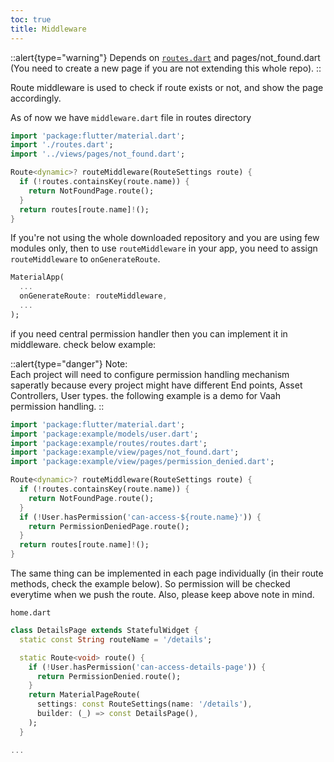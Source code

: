 ```yaml
---
toc: true
title: Middleware
---
```


::alert{type="warning"}
Depends on [`routes.dart`](2.routes) and pages/not_found.dart (You need to create a new page if you are not extending this whole repo).
::

Route middleware is used to check if route exists or not, and show the page accordingly.

As of now we have `middleware.dart` file in routes directory
```dart
import 'package:flutter/material.dart';
import './routes.dart';
import '../views/pages/not_found.dart';

Route<dynamic>? routeMiddleware(RouteSettings route) {
  if (!routes.containsKey(route.name)) {
    return NotFoundPage.route();
  }
  return routes[route.name]!();
}
```

If you're not using the whole downloaded repository and you are using few modules only, then to use `routeMiddleware` in your app, you need to assign `routeMiddleware` to `onGenerateRoute`.

```dart
MaterialApp(
  ...
  onGenerateRoute: routeMiddleware,
  ...
);
```

if you need central permission handler then you can implement it in middleware. check below example:


::alert{type="danger"}
Note:   
Each project will need to configure permission handling mechanism saperatly because every project might have different End points, Asset Controllers, User types. the following example is a demo for Vaah permission handling.
::

```dart
import 'package:flutter/material.dart';
import 'package:example/models/user.dart';
import 'package:example/routes/routes.dart';
import 'package:example/view/pages/not_found.dart';
import 'package:example/view/pages/permission_denied.dart';

Route<dynamic>? routeMiddleware(RouteSettings route) {
  if (!routes.containsKey(route.name)) {
    return NotFoundPage.route();
  }
  if (!User.hasPermission('can-access-${route.name}')) {
    return PermissionDeniedPage.route();
  }
  return routes[route.name]!();
}
```

The same thing can be implemented in each page individually (in their route methods, check the example below). So permission will be checked everytime when we push the route. Also, please keep above note in mind.

`home.dart`
```dart
class DetailsPage extends StatefulWidget {
  static const String routeName = '/details';

  static Route<void> route() {
    if (!User.hasPermission('can-access-details-page')) {
      return PermissionDenied.route();
    }
    return MaterialPageRoute(
      settings: const RouteSettings(name: '/details'),
      builder: (_) => const DetailsPage(),
    );
  }

...

```
